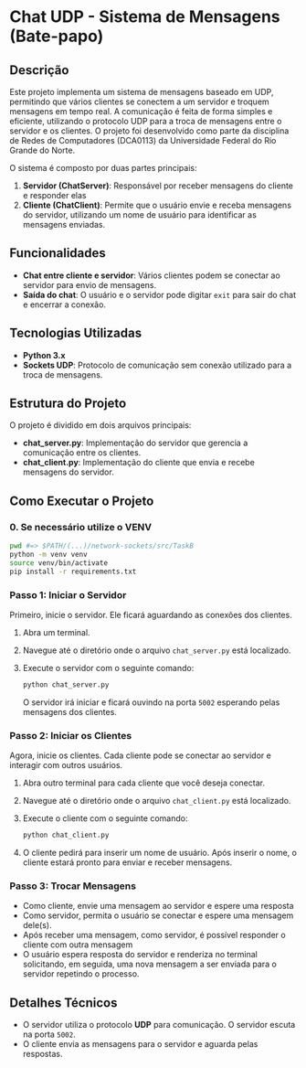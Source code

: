 # Chat UDP - Sistema de Mensagens (Bate-papo)

## Descrição

Este projeto implementa um sistema de mensagens baseado em UDP, permitindo que vários clientes se conectem a um servidor e troquem mensagens em tempo real. A comunicação é feita de forma simples e eficiente, utilizando o protocolo UDP para a troca de mensagens entre o servidor e os clientes. O projeto foi desenvolvido como parte da disciplina de Redes de Computadores (DCA0113) da Universidade Federal do Rio Grande do Norte.

O sistema é composto por duas partes principais:

1. **Servidor (ChatServer)**: Responsável por receber mensagens do cliente e responder elas
2. **Cliente (ChatClient)**: Permite que o usuário envie e receba mensagens do servidor, utilizando um nome de usuário para identificar as mensagens enviadas.

## Funcionalidades

- **Chat entre cliente e servidor**: Vários clientes podem se conectar ao servidor para envio de mensagens.
- **Saída do chat**: O usuário e o servidor pode digitar `exit` para sair do chat e encerrar a conexão.

## Tecnologias Utilizadas

- **Python 3.x**
- **Sockets UDP**: Protocolo de comunicação sem conexão utilizado para a troca de mensagens.

## Estrutura do Projeto

O projeto é dividido em dois arquivos principais:

- **chat_server.py**: Implementação do servidor que gerencia a comunicação entre os clientes.
- **chat_client.py**: Implementação do cliente que envia e recebe mensagens do servidor.

## Como Executar o Projeto

### **0. Se necessário utilize o VENV**

```bash
pwd #=> $PATH/(...)/network-sockets/src/TaskB
python -m venv venv
source venv/bin/activate
pip install -r requirements.txt
```

### Passo 1: Iniciar o Servidor

Primeiro, inicie o servidor. Ele ficará aguardando as conexões dos clientes.

1. Abra um terminal.
2. Navegue até o diretório onde o arquivo `chat_server.py` está localizado.
3. Execute o servidor com o seguinte comando:

   ```bash
   python chat_server.py
   ```

   O servidor irá iniciar e ficará ouvindo na porta `5002` esperando pelas mensagens dos clientes.

### Passo 2: Iniciar os Clientes

Agora, inicie os clientes. Cada cliente pode se conectar ao servidor e interagir com outros usuários.

1. Abra outro terminal para cada cliente que você deseja conectar.
2. Navegue até o diretório onde o arquivo `chat_client.py` está localizado.
3. Execute o cliente com o seguinte comando:

   ```bash
   python chat_client.py
   ```

4. O cliente pedirá para inserir um nome de usuário. Após inserir o nome, o cliente estará pronto para enviar e receber mensagens.

### Passo 3: Trocar Mensagens

- Como cliente, envie uma mensagem ao servidor e espere uma resposta
- Como servidor, permita o usuário se conectar e espere uma mensagem dele(s).
- Após receber uma mensagem, como servidor, é possível responder o cliente com outra mensagem
- O usuário espera resposta do servidor e renderiza no terminal solicitando, em seguida, uma nova mensagem a ser enviada para o servidor repetindo o processo.

## Detalhes Técnicos

- O servidor utiliza o protocolo **UDP** para comunicação. O servidor escuta na porta `5002`.
- O cliente envia as mensagens para o servidor e aguarda pelas respostas.

